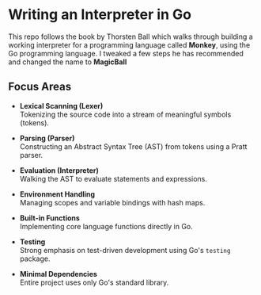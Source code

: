 # Writing an Interpreter in Go

This repo follows the book by Thorsten Ball which walks through building a working interpreter for a programming language called **Monkey**, using the Go programming language.
I tweaked a few steps he has recommended and changed the name to **MagicBall**

## Focus Areas

- **Lexical Scanning (Lexer)**  
  Tokenizing the source code into a stream of meaningful symbols (tokens).

- **Parsing (Parser)**  
  Constructing an Abstract Syntax Tree (AST) from tokens using a Pratt parser.

- **Evaluation (Interpreter)**  
  Walking the AST to evaluate statements and expressions.

- **Environment Handling**  
  Managing scopes and variable bindings with hash maps.

- **Built-in Functions**  
  Implementing core language functions directly in Go.

- **Testing**  
  Strong emphasis on test-driven development using Go's `testing` package.

- **Minimal Dependencies**  
  Entire project uses only Go's standard library.



